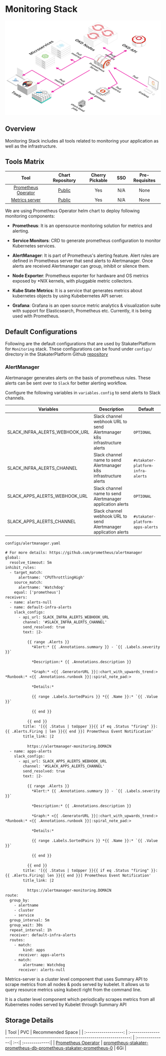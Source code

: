 # Monitoring Stack

![Monitoring](./image/monitoring.png)

## Overview

Monitoring Stack includes all tools related to monitoring your application as well as the infrastructure.

## Tools Matrix

|          Tool         |                            Chart Repository                                      | Cherry Pickable | SSO | Pre-Requisites |
| :-------------------: | :------------------------------------------------------------------------------: | :--------------:| :--:| :-------------:|
| [Prometheus Operator](https://github.com/coreos/prometheus-operator)         | [Public](https://github.com/helm/charts/tree/master/stable/prometheus-operator)                                 |       Yes       | N/A |      None      |
| [Metrics server](https://github.com/coreos/prometheus-operator)         | [Public](https://github.com/helm/charts/tree/master/stable/metrics-server)                                 |       Yes       | N/A |      None      |

We are using Prometheus Operator helm chart to deploy following monitoring components:

- **Prometheus**: It is an opensource monitoring solution for metrics and alerting.

- **Service Monitors**: CRD to generate prometheus configuration to monitor Kubernetes services.

- **AlertManager**: It is part of Prometheus's alerting feature. Alert rules are defined in Prometheus server that send alerts to Alertmanager. Once alerts are received Alertmanager can group, inhibit or silence them.

- **Node Exporter**: Prometheus exporter for hardware and OS metrics exposed by *NIX kernels, with pluggable metric collectors.

- **Kube State Metrics**: It is a service that generates metrics about kubernetes objects by using Kubebernetes API server.

- **Grafana**: Grafana is an open source metric analytics & visualization suite with support for Elasticsearch, Prometheus etc. Currently, it is being used with Prometheus.

## Default Configurations

Following are the default configurations that are used by StakaterPlatform for `Monitoring` stack. These configurations can be found under `configs/` directory in the StakaterPlatform Github [repository](https://github.com/stakater/StakaterPlatform)

### AlertManager

Alertmanager generates alerts on the basis of prometheus rules. These alerts can be sent over to `Slack` for better alerting workflow.

Configure the following variables in `variables.config` to send alerts to Slack channels.

| Variables | Description | Default |
|---|---|---|
| SLACK_INFRA_ALERTS_WEBHOOK_URL | Slack channel webhook URL to send Alertmanager k8s infrastructure alerts |`OPTIONAL` |
| SLACK_INFRA_ALERTS_CHANNEL | Slack channel name to send Alertmanager k8s infrastructure alerts |`#stakater-platform-infra-alerts` |
| SLACK_APPS_ALERTS_WEBHOOK_URL | Slack channel name to send Alertmanager application alerts |`OPTIONAL` |
| SLACK_APPS_ALERTS_CHANNEL | Slack channel webhook URL to send Alertmanager application alerts |`#stakater-platform-apps-alerts` |

`configs/alertmanager.yaml`
```
# For more details: https://github.com/prometheus/alertmanager
global:
  resolve_timeout: 5m
inhibit_rules:
  - target_match:
      alertname: 'CPUThrottlingHigh'
    source_match:
      alertname: 'Watchdog'
    equal: ['prometheus']
receivers:
  - name: alerts-null
  - name: default-infra-alerts
    slack_configs:
      - api_url: SLACK_INFRA_ALERTS_WEBHOOK_URL
        channel: '#SLACK_INFRA_ALERTS_CHANNEL'
        send_resolved: true
        text: |2-

          {{ range .Alerts }}
            *Alert:* {{ .Annotations.summary }} - `{{ .Labels.severity }}`

            *Description:* {{ .Annotations.description }}

            *Graph:* <{{ .GeneratorURL }}|:chart_with_upwards_trend:> *Runbook:* <{{ .Annotations.runbook }}|:spiral_note_pad:>

            *Details:*

            {{ range .Labels.SortedPairs }} *{{ .Name }}:* `{{ .Value }}`

            {{ end }}

          {{ end }}
        title: '[{{ .Status | toUpper }}{{ if eq .Status "firing" }}:{{ .Alerts.Firing | len }}{{ end }}] Prometheus Event Notification'
        title_link: |2

          https://alertmanager-monitoring.DOMAIN
  - name: apps-alerts
    slack_configs:
      - api_url: SLACK_APPS_ALERTS_WEBHOOK_URL
        channel: '#SLACK_APPS_ALERTS_CHANNEL'
        send_resolved: true
        text: |2-

          {{ range .Alerts }}
            *Alert:* {{ .Annotations.summary }} - `{{ .Labels.severity }}`

            *Description:* {{ .Annotations.description }}

            *Graph:* <{{ .GeneratorURL }}|:chart_with_upwards_trend:> *Runbook:* <{{ .Annotations.runbook }}|:spiral_note_pad:>

            *Details:*

            {{ range .Labels.SortedPairs }} *{{ .Name }}:* `{{ .Value }}`

            {{ end }}

          {{ end }}
        title: '[{{ .Status | toUpper }}{{ if eq .Status "firing" }}:{{ .Alerts.Firing| len }}{{ end }}] Prometheus Event Notification'
        title_link: |2

          https://alertmanager-monitoring.DOMAIN
route:
  group_by:
    - alertname
    - cluster
    - service
  group_interval: 5m
  group_wait: 30s
  repeat_interval: 1h
  receiver: default-infra-alerts
  routes:
    - match:
        kind: apps
      receiver: apps-alerts
    - match:
        alertname: Watchdog
      receiver: alerts-null
```

Metrics-server is a cluster level component that uses Summary API to scrape metrics from all nodes & pods served by kubelet. 
It allows us to query resource metrics using kubectl right from the command line.


It is a cluster level component which periodically scrapes metrics from all Kubernetes nodes served by Kubelet through Summary API

## Storage Details

|          Tool         |                            PVC                                     | Recommended Space |
| :-------------------: | :------------------------------------------------------------------------------: | :--------------:| :--:| :-------------:|
| [Prometheus Operator](https://github.com/coreos/prometheus-operator)          | [prometheus-stakater-prometheus-db-prometheus-stakater-prometheus-0](https://github.com/helm/charts/tree/master/stable/prometheus-operator#persistent-volumes)                                 |     6Gi |